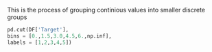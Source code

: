 This is the process of grouping continious values into smaller discrete groups

```py
pd.cut(DF['Target'],
bins = [0.,1.5,3.0,4.5,6.,np.inf],
labels = [1,2,3,4,5])
```
